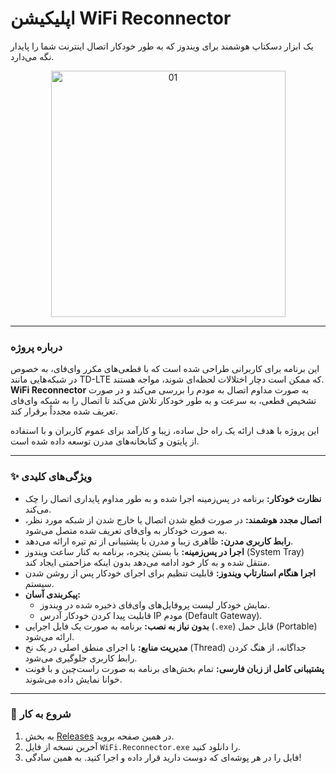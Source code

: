 # اپلیکیشن WiFi Reconnector

یک ابزار دسکتاپ هوشمند برای ویندوز که به طور خودکار اتصال اینترنت شما را پایدار نگه می‌دارد.
<p align="center">
<img width="375" height="394" alt="01" src="https://github.com/user-attachments/assets/98d9d79b-764a-49d3-87b1-8777edd4ebba" />
</p>

---

### درباره پروژه

این برنامه برای کاربرانی طراحی شده است که با قطعی‌های مکرر وای‌فای، به خصوص در شبکه‌هایی مانند TD-LTE که ممکن است دچار اختلالات لحظه‌ای شوند، مواجه هستند. **WiFi Reconnector** به صورت مداوم اتصال به مودم را بررسی می‌کند و در صورت تشخیص قطعی، به سرعت و به طور خودکار تلاش می‌کند تا اتصال را به شبکه وای‌فای تعریف شده مجدداً برقرار کند.

این پروژه با هدف ارائه یک راه حل ساده، زیبا و کارآمد برای عموم کاربران و با استفاده از پایتون و کتابخانه‌های مدرن توسعه داده شده است.

---

### ✨ ویژگی‌های کلیدی

*   **نظارت خودکار:** برنامه در پس‌زمینه اجرا شده و به طور مداوم پایداری اتصال را چک می‌کند.
*   **اتصال مجدد هوشمند:** در صورت قطع شدن اتصال یا خارج شدن از شبکه مورد نظر، به صورت خودکار به وای‌فای تعریف شده متصل می‌شود.
*   **رابط کاربری مدرن:** ظاهری زیبا و مدرن با پشتیبانی از تم تیره ارائه می‌دهد.
*   **اجرا در پس‌زمینه:** با بستن پنجره، برنامه به کنار ساعت ویندوز (System Tray) منتقل شده و به کار خود ادامه می‌دهد بدون اینکه مزاحمتی ایجاد کند.
*   **اجرا هنگام استارتاپ ویندوز:** قابلیت تنظیم برای اجرای خودکار پس از روشن شدن سیستم.
*   **پیکربندی آسان:**
    *   نمایش خودکار لیست پروفایل‌های وای‌فای ذخیره شده در ویندوز.
    *   قابلیت پیدا کردن خودکار آدرس IP مودم (Default Gateway).
*   **بدون نیاز به نصب:** برنامه به صورت یک فایل اجرایی (`.exe`) قابل حمل (Portable) ارائه می‌شود.
*   **مدیریت منابع:** با اجرای منطق اصلی در یک نخ (Thread) جداگانه، از هنگ کردن رابط کاربری جلوگیری می‌شود.
*   **پشتیبانی کامل از زبان فارسی:** تمام بخش‌های برنامه به صورت راست‌چین و با فونت خوانا نمایش داده می‌شوند.


---

### 🚀 شروع به کار

1.  به بخش [Releases](https://github.com/YOUR_USERNAME/YOUR_REPOSITORY/releases) در همین صفحه بروید.
2.  آخرین نسخه از فایل `WiFi.Reconnector.exe` را دانلود کنید.
3.  فایل را در هر پوشه‌ای که دوست دارید قرار داده و اجرا کنید. به همین سادگی!

